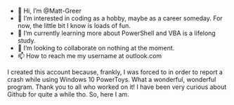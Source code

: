 - 👋 Hi, I’m @Matt-Greer
- 👀 I’m interested in coding as a hobby, maybe as a career someday.  For now, the little bit I know is loads of fun.
- 🌱 I’m currently learning more about PowerShell and VBA is a lifelong study.
- 💞️ I’m looking to collaborate on nothing at the moment.
- 📫 How to reach me my username at outlook.com

I created this account because, frankly, I was forced to in order to report a crash while using Windows 10 PowerToys.  What a wonderful, wonderful program.  Thank you to all who worked on it!  I have been very curious about Github for quite a while tho.  So, here I am.

<!---
Matt-Greer/Matt-Greer is a ✨ special ✨ repository because its `README.md` (this file) appears on your GitHub profile.
You can click the Preview link to take a look at your changes.
--->
